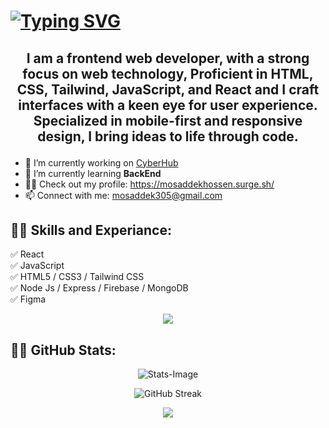 # <a href="https://git.io/typing-svg"><img src="https://readme-typing-svg.demolab.com?font=Fira+Code&size=30&pause=1000&color=00d26a&random=false&width=1000&lines=👋+Greetings!+I'm+Mosaddek+Hossen!" alt="Typing SVG" /></a><h2> <p align="center">I am a frontend web developer, with a strong focus on web technology, Proficient in HTML, CSS, Tailwind, JavaScript, and React and I craft interfaces with a keen eye for user experience. Specialized in mobile-first and responsive design, I bring ideas to life through code.</p></h2>

- 🔭 I’m currently working on <a href="https://123sweet-copy.surge.sh/" target="_blank">CyberHub</a>
- 🌱 I’m currently learning <strong>BackEnd</strong>
- 👨‍💻 Check out my profile: <a href="https://mosaddekhossen.surge.sh/" target="_blank">https://mosaddekhossen.surge.sh/</a>
- 📫 Connect with me: <a href="mailto:mosaddek305@gmail.com">mosaddek305@gmail.com</a>

## 👨‍💻 Skills and Experiance:  
✅ React <br> 
✅ JavaScript <br>
✅ HTML5 / CSS3 / Tailwind CSS <br>
✅ Node Js / Express / Firebase / MongoDB <br>
✅ Figma <br>

<p align="center">
  <a href="https://skillicons.dev">
    <img src="https://skillicons.dev/icons?i=html,css,tailwind,js,react,firebase,nodejs,express,mongodb,figma,github,nextjs" />
  </a>
</p>

## 👨‍💻 GitHub Stats:

<p align="center">
   <img src="https://github-readme-stats.vercel.app/api/top-langs?username=mosaddekhossen&theme=dark&title_color=fff&text_color=fff&border=5pxsolidred&layout=compact" alt="Stats-Image" />
</p>

<p align="center">
  <img src="https://github-readme-streak-stats.herokuapp.com/?user=mosaddekhossen&theme=github-dark" alt="GitHub Streak" />
</p>

<p align="center">
  <img src="https://raw.githubusercontent.com/shakilahmedatik/shakilahmedatik/36f6082eed9388f5965d96f2fbc917a2cb888c89/wave.svg" />
</p>
